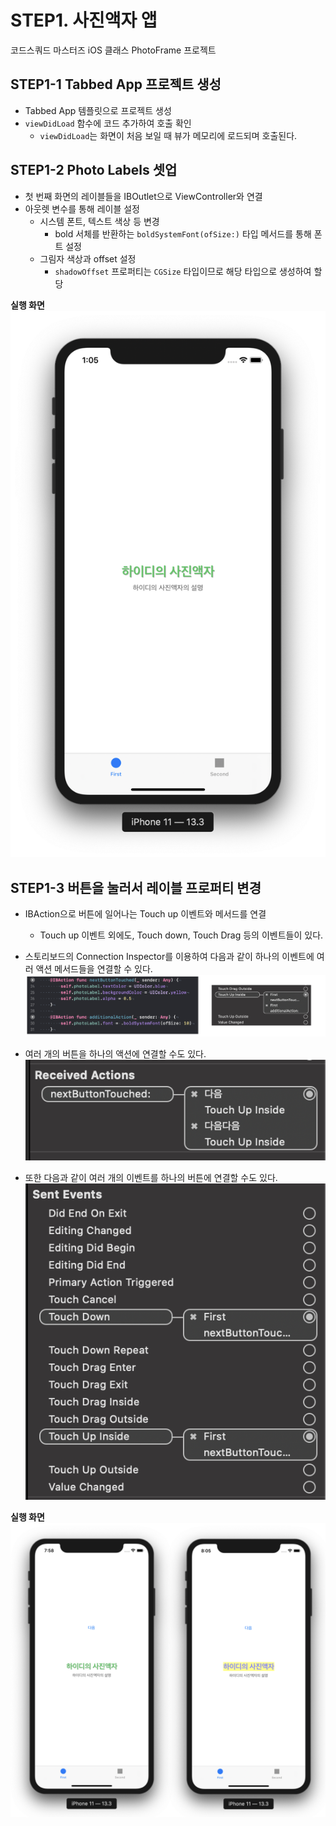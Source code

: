 # STEP1. 사진액자 앱

코드스쿼드 마스터즈 iOS 클래스 PhotoFrame 프로젝트

## STEP1-1 Tabbed App 프로젝트 생성

* Tabbed App 템플릿으로 프로젝트 생성
* `viewDidLoad` 함수에 코드 추가하여 호출 확인
    * `viewDidLoad`는 화면이 처음 보일 때 뷰가 메모리에 로드되며 호출된다.

## STEP1-2 Photo Labels 셋업

* 첫 번째 화면의 레이블들을 IBOutlet으로 ViewController와 연결
* 아웃렛 변수를 통해 레이블 설정
    * 시스템 폰트, 텍스트 색상 등 변경
        * bold 서체를 반환하는 `boldSystemFont(ofSize:)` 타입 메서드를 통해 폰트 설정
    * 그림자 색상과 offset 설정
        * `shadowOffset` 프로퍼티는 `CGSize` 타입이므로 해당 타입으로 생성하여 할당

**실행 화면**
![step1-2_result](step1-2_result.png)

## STEP1-3 버튼을 눌러서 레이블 프로퍼티 변경

* IBAction으로 버튼에 일어나는 Touch up 이벤트와 메서드를 연결
    * Touch up 이벤트 외에도, Touch down, Touch Drag 등의 이벤트들이 있다.

* 스토리보드의 Connection Inspector를 이용하여 다음과 같이 하나의 이벤트에 여러 액션 메서드들을 연결할 수 있다.
![step1-3_multiple_actions](step1-3_multiple_actions.png)

* 여러 개의 버튼을 하나의 액션에 연결할 수도 있다.
![step1-3_multiple_buttons](step1-3_multiple_buttons.png)

* 또한 다음과 같이 여러 개의 이벤트를 하나의 버튼에 연결할 수도 있다.
![step1-3_multiple_actions](step1-3_multiple_events.png)

**실행 화면**
![step1-3_result](step1-3_result.png)

